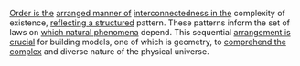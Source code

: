 
[Order is the](1/1/3/2/1/3/1/1/.Order) [arranged manner of](1/1/3/3/1/1/1/.Arrangement) [interconnectedness in the](1/1/3/1/2/3/3/.Interconnectedness) complexity of existence, [reflecting a structured](2/1/1/3/3/2/3/.Reflecting) pattern. These patterns inform the set of laws on [which natural phenomena](2/1/.Natrual%20Necessity) depend. This sequential [arrangement is crucial](1/1/3/3/1/1/1/.Arrangement) for building models, one of which is geometry, to [comprehend the complex](1/2/1/1/1/3/3/3/.Complex%20Structure) and diverse nature of the physical universe.

